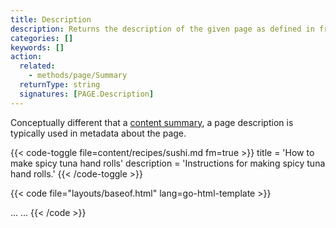 ```yaml
---
title: Description
description: Returns the description of the given page as defined in front matter.
categories: []
keywords: []
action:
  related:
    - methods/page/Summary
  returnType: string
  signatures: [PAGE.Description]
---
```


Conceptually different that a [content summary], a page description is typically used in metadata about the page.

{{< code-toggle file=content/recipes/sushi.md fm=true >}}
title = 'How to make spicy tuna hand rolls'
description = 'Instructions for making spicy tuna hand rolls.'
{{< /code-toggle >}}

{{< code file="layouts/baseof.html" lang=go-html-template >}}
<head>
  ...
  <meta name="description" content="{{ .Description }}">
  ...
</head>
{{< /code >}}

[content summary]: /content-management/summaries
